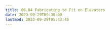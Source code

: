 ```yaml
---
title: 06.04 Fabricating to Fit on Elevators
date: 2023-09-29T09:30:00
lastmod: 2023-09-29T05:43:48
---
```

